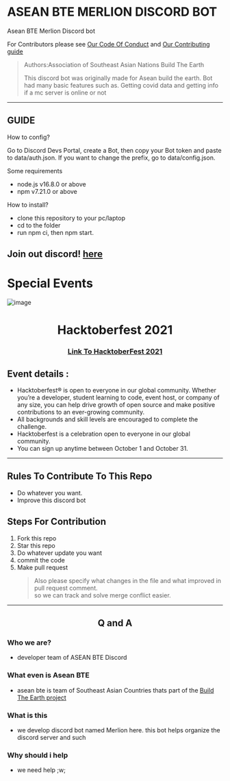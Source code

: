 # ASEAN BTE MERLION DISCORD BOT
Asean BTE Merlion Discord bot 

For Contributors please see [Our Code Of Conduct](https://github.com/ASEAN-Build-The-Earth/Merlion/blob/main/CODE_OF_CONDUCT.md) and [Our Contributing guide](https://github.com/ASEAN-Build-The-Earth/Merlion/blob/main/CONTRIBUTING.md)

> Authors:Association of Southeast Asian Nations Build The Earth
> 
> This discord bot was originally made for Asean build the earth. 
> Bot had many basic features such as. Getting covid data and getting info if a mc server is online or not

---

## GUIDE   

How to config?

Go to Discord Devs Portal, create a Bot, then copy your Bot token and paste to data/auth.json. If you want to change the prefix, go to data/config.json.

Some requirements
- node.js v16.8.0 or above
- npm v7.21.0 or above

How to install?
- clone this repository to your pc/laptop
- cd to the folder
- run npm ci, then npm start.

Join out discord! [here](https://discord.com/invite/tat2uggfeX)
---

# Special Events

![image](https://camo.githubusercontent.com/5a8d352f17e028b08d7afe24eeb3293740bf399826ee1e3726dbae93d685c2b7/68747470733a2f2f6861636b746f626572666573742e6469676974616c6f6365616e2e636f6d2f5f6e7578742f696d672f6c6f676f2d6861636b746f626572666573742d66756c6c2e663432653362312e737667)

<h1 align="center"> Hacktoberfest 2021 </h1>

<h3 align="center">
    <a href="https://hacktoberfest.digitalocean.com/">
        Link To HacktoberFest 2021
    </a>
</h3>

## Event details :

- Hacktoberfest® is open to everyone in our global community. Whether you’re a developer, student learning to code, event host, or company of any size, you can help drive growth of open source and make positive contributions to an ever-growing community. 
- All backgrounds and skill levels are encouraged to complete the challenge.
- Hacktoberfest is a celebration open to everyone in our global community.
- You can sign up anytime between October 1 and October 31.



***
## Rules To Contribute To This Repo

-   Do whatever you want.
-   Improve this discord bot
     

## Steps For Contribution

   1. Fork this repo
   2. Star this repo
   3. Do whatever update you want 
   4. commit the code
   5. Make pull request
    	> Also please specify what changes in the file and what improved in pull request comment. <br/> so we can track and solve merge conflict easier.
    
***

<h2 align="center">
    <p>
        Q and A
    </p>
</h2>

### Who we are?
- developer team of ASEAN BTE Discord
### What even is Asean BTE
- asean bte is team of Southeast Asian Countries thats part of the [Build The Earth project](https://www.youtube.com/c/BuildTheEarth)
### What is this
- we develop discord bot named Merlion here. this bot helps organize the discord server and such
### Why should i help
- we need help ;w;
